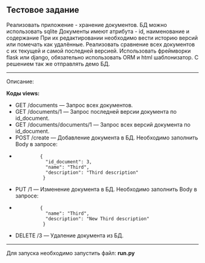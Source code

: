 ## Тестовое задание
Реализовать приложение - хранение документов. 
БД можно использовать sqlite 
Документы имеют атрибута - id, наименование и содержание 
При их редактировании необходимо вести историю версий или помечать как удалённые. 
Реализовать сравнение всех документов с их текущей и самой последней версией. 
Использовать фреймворки flask или django, обязательно использовать ORM и html шаблонизатор. 
С решением так же отправлять демо БД.
***
Описание:

**Коды views:**
- GET /documents — Запрос всех документов.
- GET /documents/1 — Запрос последней версии документа по id_document.
- GET /documents/documents/1 — Запрос всех версий документа по id_document.
- POST /create — Добавление документа в БД.
Необходимо заполнить Body в запросе:
*              {
                 "id_document": 3,   
                 "name": "Third",
                 "description": "Third description"
                } 
- PUT /1 — Изменение документа в БД.
Необходимо заполнить Body в запросе:
*              {
                 "name": "Third",
                 "description": "New Third description"
                }
- DELETE /3 — Удаление документа из БД.
***

Для запуска необходимо запустить файл: **run.py**